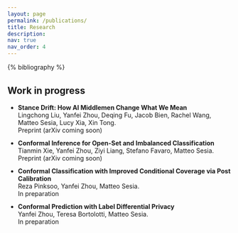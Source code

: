 ```yaml
---
layout: page
permalink: /publications/
title: Research
description:
nav: true
nav_order: 4
---
```



<div class="publications">

{% bibliography %}

</div>

<div style="margin-top: 2rem;"></div>
<h2>Work in progress</h2>

<ul>
	<li>
		<strong>Stance Drift: How AI Middlemen Change What We Mean</strong><br>
		Lingchong Liu, Yanfei Zhou, Deqing Fu, Jacob Bien, Rachel Wang, Matteo Sesia, Lucy Xia, Xin Tong.<br>
		Preprint (arXiv coming soon)
	</li>
	<li style="margin-top: 0.75rem;">
		<strong>Conformal Inference for Open-Set and Imbalanced Classification</strong><br>
		Tianmin Xie, Yanfei Zhou, Ziyi Liang, Stefano Favaro, Matteo Sesia.<br>
		Preprint (arXiv coming soon)
	</li>
	<li style="margin-top: 0.75rem;">
		<strong>Conformal Classification with Improved Conditional Coverage via Post Calibration</strong><br>
		Reza Pinksoo, Yanfei Zhou, Matteo Sesia.<br>
		In preparation
	</li>
	<li style="margin-top: 0.75rem;">
		<strong>Conformal Prediction with Label Differential Privacy</strong><br>
		Yanfei Zhou, Teresa Bortolotti, Matteo Sesia.<br>
		In preparation
	</li>
  
</ul>
